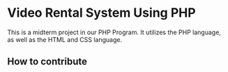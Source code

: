 # Video Rental System Using PHP 

<p>This is a midterm project in our PHP Program. It utilizes the PHP language, as well as the HTML and CSS language.</p>

<h2>How to contribute</h2>
<p>